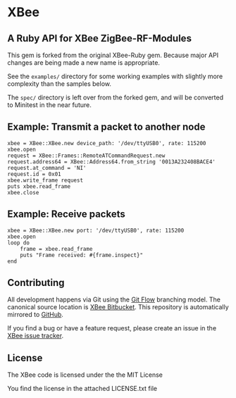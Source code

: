 XBee
====

A Ruby API for XBee ZigBee-RF-Modules
-------------------------------------

This gem is forked from the original XBee-Ruby gem. Because major API changes are being made a new name is appropriate.

See the `examples/` directory for some working examples with slightly more complexity than the samples below.

The `spec/` directory is left over from the forked gem, and will be converted to Minitest in the near future.

Example: Transmit a packet to another node
------------------------------------------

	xbee = XBee::XBee.new device_path: '/dev/ttyUSB0', rate: 115200
	xbee.open
	request = XBee::Frames::RemoteATCommandRequest.new
	request.address64 = XBee::Address64.from_string '0013A232408BACE4'
	request.at_command = 'NI'
	request.id = 0x01
	xbee.write_frame request
	puts xbee.read_frame
	xbee.close

Example: Receive packets
------------------------

	xbee = XBee::XBee.new port: '/dev/ttyUSB0', rate: 115200
	xbee.open
	loop do
		frame = xbee.read_frame
		puts "Frame received: #{frame.inspect}"
	end

Contributing
------------
All development happens via Git using the [Git Flow](http://nvie.com/posts/a-successful-git-branching-model/) branching model. The canonical source location is
[XBee Bitbucket](https://work.techtonium.com/bitbucket/projects/XBEE). This repository is automatically mirrored to [GitHub](https://github.com/IdleEngineers/xbee).

If you find a bug or have a feature request, please create an issue in the [XBee issue tracker](https://work.techtonium.com/jira/browse/XBEE).


License
-------

The XBee code is licensed under the the MIT License

You find the license in the attached LICENSE.txt file
